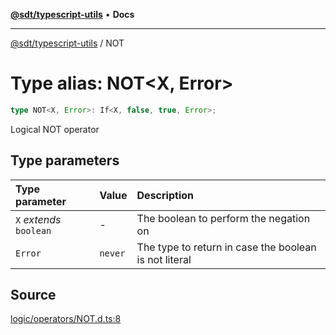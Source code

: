 [**@sdt/typescript-utils**](../README.md) • **Docs**

***

[@sdt/typescript-utils](../globals.md) / NOT

# Type alias: NOT\<X, Error\>

```ts
type NOT<X, Error>: If<X, false, true, Error>;
```

Logical NOT operator

## Type parameters

| Type parameter | Value | Description |
| :------ | :------ | :------ |
| `X` *extends* `boolean` | - | The boolean to perform the negation on |
| `Error` | `never` | The type to return in case the boolean is not literal |

## Source

[logic/operators/NOT.d.ts:8](https://github.com/sylvaindethier/typescript-utils/blob/83679697f5d7fa0b2956157cf34be5813a5e5434/types/logic/operators/NOT.d.ts#L8)
